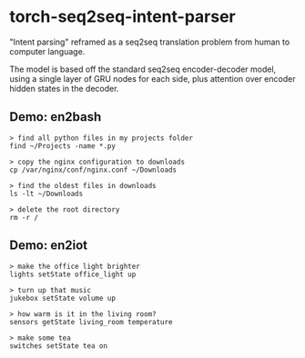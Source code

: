 # torch-seq2seq-intent-parser

"Intent parsing" reframed as a seq2seq translation problem from human to computer language.

The model is based off the standard seq2seq encoder-decoder model, using a single layer of GRU nodes for each side, plus attention over encoder hidden states in the decoder.

## Demo: en2bash

```
> find all python files in my projects folder
find ~/Projects -name *.py

> copy the nginx configuration to downloads
cp /var/nginx/conf/nginx.conf ~/Downloads

> find the oldest files in downloads
ls -lt ~/Downloads

> delete the root directory
rm -r /
```

## Demo: en2iot

```
> make the office light brighter
lights setState office_light up

> turn up that music
jukebox setState volume up

> how warm is it in the living room?
sensors getState living_room temperature

> make some tea
switches setState tea on
```